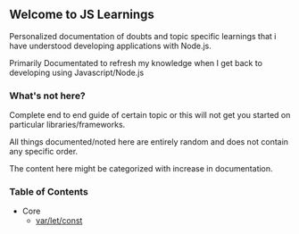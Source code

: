 ## Welcome to JS Learnings

Personalized documentation of doubts and topic specific learnings that i have understood developing applications with Node.js.

Primarily Documentated to refresh my knowledge when I get back to developing using Javascript/Node.js

### What's not here?
Complete end to end guide of certain topic or this will not get you started on particular libraries/frameworks. 

All things documented/noted here are entirely random and does not contain any specific order.

The content here might be categorized with increase in documentation.

### Table of Contents
* Core
	* [var/let/const](./core/var-let-const.md)

